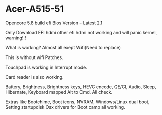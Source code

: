 # Acer-A515-51
Opencore 5.8 build efi
Bios Version - Latest 2.1


Only Download EFI hdmi other efi hdmi not working and will panic kernel, warning!!!

What is working? Almost all exept Wifi(Need to replace)


This is without wifi Patches.


Touchpad is working in Interrupt mode.


Card reader is also working.


Battery, Brightness, Brightness keys, HEVC encode, QE/CI, Audio, Sleep, Hibernate, Keyboard mapped Alt to Cmd. All check.


Extras like Bootchime, Boot icons, NVRAM,  Windows/Linux dual boot, Setting startupdisk Osx drivers for Boot camp all working.
